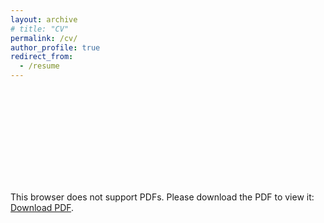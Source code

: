 ```yaml
---
layout: archive
# title: "CV"
permalink: /cv/
author_profile: true
redirect_from:
  - /resume
---
```


<!-- [CV download](https://Nick0317Sun.github.io/files/CV_JialinSun_latest.pdf) -->

<object data="https://Nick0317Sun.github.io/files/CV_JialinSun_latest.pdf" type="application/pdf" width="750px" height="750px">
    <embed src="https://Nick0317Sun.github.io/files/CV_JialinSun_latest.pdf" type="application/pdf">
        <p>This browser does not support PDFs. Please download the PDF to view it: <a href="https://Nick0317Sun.github.io/files/CV_JialinSun_latest.pdf">Download PDF</a>.</p>
    </embed>
</object>
